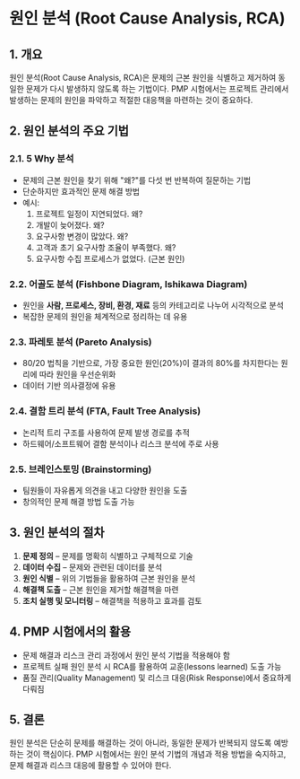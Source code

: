 # 원인 분석 (Root Cause Analysis, RCA)

## 1. 개요
원인 분석(Root Cause Analysis, RCA)은 문제의 근본 원인을 식별하고 제거하여 동일한 문제가 다시 발생하지 않도록 하는 기법이다. PMP 시험에서는 프로젝트 관리에서 발생하는 문제의 원인을 파악하고 적절한 대응책을 마련하는 것이 중요하다.

## 2. 원인 분석의 주요 기법
### 2.1. 5 Why 분석
- 문제의 근본 원인을 찾기 위해 "왜?"를 다섯 번 반복하여 질문하는 기법
- 단순하지만 효과적인 문제 해결 방법
- 예시:
  1. 프로젝트 일정이 지연되었다. 왜?
  2. 개발이 늦어졌다. 왜?
  3. 요구사항 변경이 많았다. 왜?
  4. 고객과 초기 요구사항 조율이 부족했다. 왜?
  5. 요구사항 수집 프로세스가 없었다. (근본 원인)

### 2.2. 어골도 분석 (Fishbone Diagram, Ishikawa Diagram)
- 원인을 **사람, 프로세스, 장비, 환경, 재료** 등의 카테고리로 나누어 시각적으로 분석
- 복잡한 문제의 원인을 체계적으로 정리하는 데 유용

### 2.3. 파레토 분석 (Pareto Analysis)
- 80/20 법칙을 기반으로, 가장 중요한 원인(20%)이 결과의 80%를 차지한다는 원리에 따라 원인을 우선순위화
- 데이터 기반 의사결정에 유용

### 2.4. 결함 트리 분석 (FTA, Fault Tree Analysis)
- 논리적 트리 구조를 사용하여 문제 발생 경로를 추적
- 하드웨어/소프트웨어 결함 분석이나 리스크 분석에 주로 사용

### 2.5. 브레인스토밍 (Brainstorming)
- 팀원들이 자유롭게 의견을 내고 다양한 원인을 도출
- 창의적인 문제 해결 방법 도출 가능

## 3. 원인 분석의 절차
1. **문제 정의** – 문제를 명확히 식별하고 구체적으로 기술
2. **데이터 수집** – 문제와 관련된 데이터를 분석
3. **원인 식별** – 위의 기법들을 활용하여 근본 원인을 분석
4. **해결책 도출** – 근본 원인을 제거할 해결책을 마련
5. **조치 실행 및 모니터링** – 해결책을 적용하고 효과를 검토

## 4. PMP 시험에서의 활용
- 문제 해결과 리스크 관리 과정에서 원인 분석 기법을 적용해야 함
- 프로젝트 실패 원인 분석 시 RCA를 활용하여 교훈(lessons learned) 도출 가능
- 품질 관리(Quality Management) 및 리스크 대응(Risk Response)에서 중요하게 다뤄짐

## 5. 결론
원인 분석은 단순히 문제를 해결하는 것이 아니라, 동일한 문제가 반복되지 않도록 예방하는 것이 핵심이다. PMP 시험에서는 원인 분석 기법의 개념과 적용 방법을 숙지하고, 문제 해결과 리스크 대응에 활용할 수 있어야 한다.
